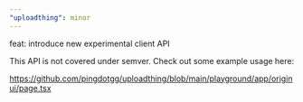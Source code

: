 ```yaml
---
"uploadthing": minor
---
```


feat: introduce new experimental client API

This API is not covered under semver. Check out some example usage here:

https://github.com/pingdotgg/uploadthing/blob/main/playground/app/originui/page.tsx